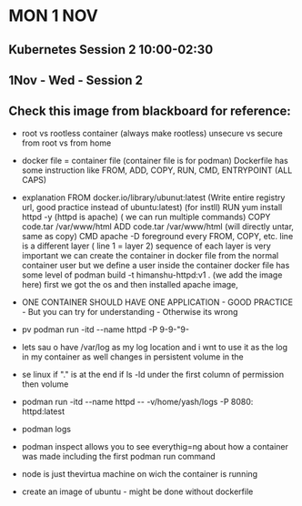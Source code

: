 # MON 1 NOV

## Kubernetes Session 2 10:00-02:30
## 1Nov - Wed - Session 2
## Check this image from blackboard for reference:

- root vs rootless container (always make rootless)
unsecure vs secure
from root vs from home

- docker file = container file (container file is for podman)
Dockerfile has some instruction like FROM, ADD, COPY, RUN, CMD, ENTRYPOINT (ALL CAPS)

- explanation
FROM  docker.io/library/ubunut:latest (Write entire registry url, good practice instead of ubuntu:latest)
(for instll) RUN yum install httpd -y (httpd is apache) ( we can run multiple commands) 
COPY code.tar /var/www/html
ADD code.tar /var/www/html (will directly untar, same as copy)
CMD apache -D foreground
every FROM, COPY, etc. line is a different layer ( line 1 = layer 2) sequence of each layer is very important
we can create the container in docker file from the normal container user but we define a user inside the container
docker file has some level of 
podman build -t himanshu-httpd:v1 . (we add the image here)
first we got the os and then installed apache image, 

- ONE CONTAINER SHOULD HAVE ONE APPLICATION - GOOD PRACTICE - But you can try for understanding - Otherwise its wrong

- pv 
podman run -itd --name httpd -P 9-9-"9-
- lets sau o have /var/log as my log location and i wnt to use it as the log in my container as well
changes in persistent volume in the 
- se linux if "." is at the end if ls -ld under the first column of permission then volume 
- podman run -itd --name httpd -- -v/home/yash/logs -P 8080: httpd:latest 
- podman logs <container>
- podman inspect allows you to see everythig=ng about how a container was made including the first podman run command
- node is just thevirtua machine on wich the container is running
- create an image of ubuntu - might be done without dockerfile


